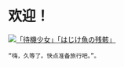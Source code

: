 <!-- TITLE: Home -->
<!-- SUBTITLE: wiki by oniichan -->

# 欢迎！
[![「待機少女」「はじけ魚の残骸」](http://owu8w8i05.bkt.clouddn.com/elona-pixiv_id61349270.jpg "「待機少女」「はじけ魚の残骸」")](https://www.pixiv.net/member_illust.php?mode=medium&illust_id=61349270)

    “嗨，久等了。快点准备旅行吧。”。